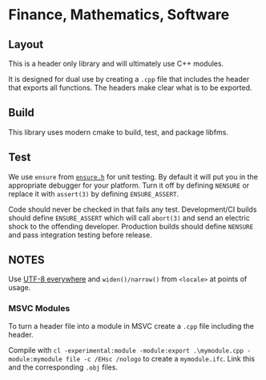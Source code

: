 # Finance, Mathematics, Software

## Layout

This is a header only library and will ultimately use C++ modules.

It is designed for dual use by creating a `.cpp` file that includes the header that exports all functions.
The headers make clear what is to be exported.

## Build

This library uses modern cmake to build, test, and package libfms.

## Test

We use `ensure` from [`ensure.h`](include/ensure.h) for unit testing. By default it will put you in the
appropriate debugger for your platform. Turn it off by defining `NENSURE` or replace it with
`assert(3)` by defining `ENSURE_ASSERT`. 

Code should never be checked in that fails any test. Development/CI builds should define `ENSURE_ASSERT`
which will call `abort(3)` and send an electric shock to the offending developer. Production builds
should define `NENSURE` and pass integration testing before release.

## NOTES

Use [UTF-8 everywhere](https://utf8everywhere.org/) and `widen()/narrow()` from `<locale>` at points of usage.

### MSVC Modules

To turn a header file into a module in MSVC create a `.cpp` file including the header.

Compile with `cl -experimental:module -module:export .\mymodule.cpp -module:mymodule file -c /EHsc /nologo`
to create a `mymodule.ifc`. Link this and the corresponding `.obj` files.
